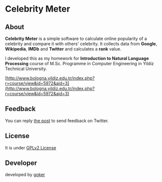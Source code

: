 Celebrity Meter
===============

About
-----
**Celebrity Meter** is a simple software to calculate online popularity of a celebrity and compare it with others' celebrity.
It collects data from **Google**, **Wikipedia**, **IMDb** and **Twitter** and calculates a **rank** value.

I developed this as my homework for **Introduction to Natural Language Processing** course of 
M.Sc. Programme in Computer Engineering in Yildiz Technical University.

[http://www.bologna.yildiz.edu.tr/index.php?r=course/view&id=5972&aid=3](http://www.bologna.yildiz.edu.tr/index.php?r=course/view&id=5972&aid=3)
                        
Feedback
--------
You can reply [the post](https://twitter.com/gokercebeci/status/421386861076959232) to send feedback on Twitter.

License
-------
It is under [GPLv2 License](https://github.com/gokercebeci/celebritymeter/blob/master/LICENCE "GPLv2 License")

Developer
---------
developed by [goker](http://gokercebeci.com/ "goker")